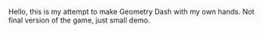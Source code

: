 Hello, this is my attempt to make Geometry Dash with my own hands.
Not final version of the game, just small demo.

